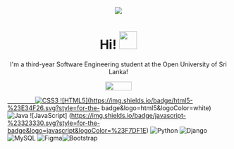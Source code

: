
 <p align="center"><a href="https://imgur.com/sh07vdn"><img src="https://i.imgur.com/sh07vdn.png" title=" " /></a></p>

<p align="center"><h1 align="center">Hi! <img src="https://media.giphy.com/media/8XaBSsyQaYFxxNqznU/giphy.gif" width="40" height="40"/></h1>
<p align="center">I'm a third-year Software Engineering student at the Open University of Sri Lanka! </p>

 <p align="center"><a href="https://linkedin.com/in/mgkshavinda"><img src="https://i.imgur.com/1HtFi4b.png" width="60" height="20"/></p>

&nbsp; &nbsp;  &nbsp;  &nbsp;  &nbsp;  &nbsp;  &nbsp;  &nbsp;
![CSS3](https://img.shields.io/badge/css3-%231572B6.svg?style=for-the-badge&logo=css3&logoColor=white) ![HTML5](https://img.shields.io/badge/html5-%23E34F26.svg?style=for-the-       badge&logo=html5&logoColor=white) ![Java](https://img.shields.io/badge/java-%23ED8B00.svg?style=for-the-badge&logo=java&logoColor=white) ![JavaScript]   (https://img.shields.io/badge/javascript-%23323330.svg?style=for-the-badge&logo=javascript&logoColor=%23F7DF1E) ![Python](https://img.shields.io/badge/python-3670A0?style=for-the-badge&logo=python&logoColor=ffdd54) ![Django](https://img.shields.io/badge/django-%23092E20.svg?style=for-the-badge&logo=django&logoColor=white) ![MySQL](https://img.shields.io/badge/mysql-%2300f.svg?style=for-the-badge&logo=mysql&logoColor=white) 	![Figma](https://img.shields.io/badge/figma-%23F24E1E.svg?style=for-the-badge&logo=figma&logoColor=white)![Bootstrap](https://img.shields.io/badge/bootstrap-563D7C?style=for-the-badge&logo=bootstrap&logoColor=white)

